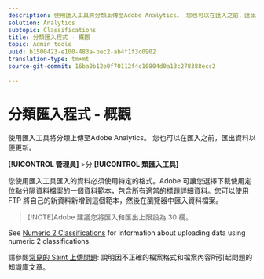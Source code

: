 ```yaml
---
description: 使用匯入工具將分類上傳至Adobe Analytics。 您也可以在匯入之前，匯出資料以便更新。
solution: Analytics
subtopic: Classifications
title: 分類匯入程式 - 概觀
topic: Admin tools
uuid: b1500423-e100-483a-bec2-ab4f1f3c0902
translation-type: tm+mt
source-git-commit: 16ba0b12e0f70112f4c10804d0a13c278388ecc2

---
```



# 分類匯入程式 - 概觀

使用匯入工具將分類上傳至Adobe Analytics。 您也可以在匯入之前，匯出資料以便更新。

**[!UICONTROL 管理員]** &gt;分 **[!UICONTROL 類匯入工具]**

您使用匯入工具匯入的資料必須使用特定的格式。Adobe 可讓您選擇下載使用定位點分隔資料檔案的一個資料範本，包含所有適當的標題詳細資料。您可以使用 FTP 將自己的新資料新增到這個範本，然後在瀏覽器中匯入資料檔案。

> [!NOTE]Adobe 建議您將匯入和匯出上限設為 30 欄。

See [Numeric 2 Classifications](/help/components/c-classifications2/c-numeric-2/c-numeric-2-classifications.md) for information about uploading data using numeric 2 classifications.

請參閱[常見的 Saint 上傳問題](https://helpx.adobe.com/analytics/kb/common-saint-upload-issues.html): 說明因不正確的檔案格式和檔案內容所引起問題的知識庫文章。
